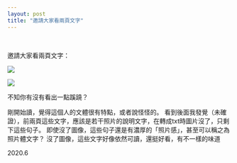 ```yaml
---
layout: post
title: "邀請大家看兩頁文字"
---
```


  
&nbsp;
&nbsp;



邀請大家看兩頁文字：



![](https://pic.imgdb.cn/item/5ef0fcfd14195aa59447799f.jpg)

![](https://pic.imgdb.cn/item/5ef0fd2114195aa59447944a.jpg)




















不知你有沒有看出一點蹊蹺？
























剛開始讀，覺得這個人的文體很有特點，或者說怪怪的。
看到後面我發覺（未確證），前兩頁這些文字，應該是若干照片的說明文字，在轉成txt時圖片沒了，只剩下這些句子。
即使沒了圖像，這些句子還是有濃厚的「照片感」，甚至可以稱之為照片體文字？
沒了圖像，這些文字好像依然可讀，還挺好看，有不一樣的味道

2020.6